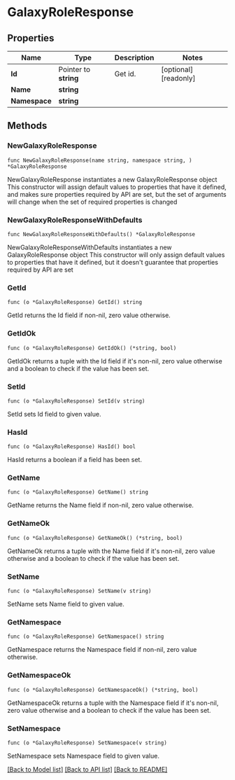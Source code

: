 # GalaxyRoleResponse

## Properties

Name | Type | Description | Notes
------------ | ------------- | ------------- | -------------
**Id** | Pointer to **string** | Get id. | [optional] [readonly] 
**Name** | **string** |  | 
**Namespace** | **string** |  | 

## Methods

### NewGalaxyRoleResponse

`func NewGalaxyRoleResponse(name string, namespace string, ) *GalaxyRoleResponse`

NewGalaxyRoleResponse instantiates a new GalaxyRoleResponse object
This constructor will assign default values to properties that have it defined,
and makes sure properties required by API are set, but the set of arguments
will change when the set of required properties is changed

### NewGalaxyRoleResponseWithDefaults

`func NewGalaxyRoleResponseWithDefaults() *GalaxyRoleResponse`

NewGalaxyRoleResponseWithDefaults instantiates a new GalaxyRoleResponse object
This constructor will only assign default values to properties that have it defined,
but it doesn't guarantee that properties required by API are set

### GetId

`func (o *GalaxyRoleResponse) GetId() string`

GetId returns the Id field if non-nil, zero value otherwise.

### GetIdOk

`func (o *GalaxyRoleResponse) GetIdOk() (*string, bool)`

GetIdOk returns a tuple with the Id field if it's non-nil, zero value otherwise
and a boolean to check if the value has been set.

### SetId

`func (o *GalaxyRoleResponse) SetId(v string)`

SetId sets Id field to given value.

### HasId

`func (o *GalaxyRoleResponse) HasId() bool`

HasId returns a boolean if a field has been set.

### GetName

`func (o *GalaxyRoleResponse) GetName() string`

GetName returns the Name field if non-nil, zero value otherwise.

### GetNameOk

`func (o *GalaxyRoleResponse) GetNameOk() (*string, bool)`

GetNameOk returns a tuple with the Name field if it's non-nil, zero value otherwise
and a boolean to check if the value has been set.

### SetName

`func (o *GalaxyRoleResponse) SetName(v string)`

SetName sets Name field to given value.


### GetNamespace

`func (o *GalaxyRoleResponse) GetNamespace() string`

GetNamespace returns the Namespace field if non-nil, zero value otherwise.

### GetNamespaceOk

`func (o *GalaxyRoleResponse) GetNamespaceOk() (*string, bool)`

GetNamespaceOk returns a tuple with the Namespace field if it's non-nil, zero value otherwise
and a boolean to check if the value has been set.

### SetNamespace

`func (o *GalaxyRoleResponse) SetNamespace(v string)`

SetNamespace sets Namespace field to given value.



[[Back to Model list]](../README.md#documentation-for-models) [[Back to API list]](../README.md#documentation-for-api-endpoints) [[Back to README]](../README.md)



